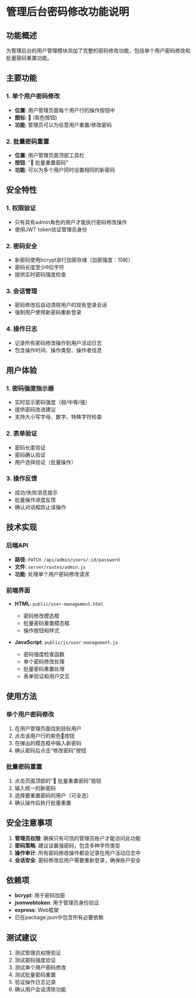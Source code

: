 # 管理后台密码修改功能说明

## 功能概述

为管理后台的用户管理模块添加了完整的密码修改功能，包括单个用户密码修改和批量密码重置功能。

## 主要功能

### 1. 单个用户密码修改
- **位置**: 用户管理页面每个用户行的操作按钮中
- **图标**: 🔑 (紫色按钮)
- **功能**: 管理员可以为任意用户重置/修改密码

### 2. 批量密码重置
- **位置**: 用户管理页面顶部工具栏
- **按钮**: "🔑 批量重置密码"
- **功能**: 可以为多个用户同时设置相同的新密码

## 安全特性

### 1. 权限验证
- 只有具有admin角色的用户才能执行密码修改操作
- 使用JWT token验证管理员身份

### 2. 密码安全
- 新密码使用bcrypt进行加密存储（加密强度：10轮）
- 密码长度至少6位字符
- 提供实时密码强度检查

### 3. 会话管理
- 密码修改后自动清除用户的现有登录会话
- 强制用户使用新密码重新登录

### 4. 操作日志
- 记录所有密码修改操作到用户活动日志
- 包含操作时间、操作类型、操作者信息

## 用户体验

### 1. 密码强度指示器
- 实时显示密码强度（弱/中等/强）
- 提供密码改进建议
- 支持大小写字母、数字、特殊字符检查

### 2. 表单验证
- 密码长度验证
- 密码确认验证
- 用户选择验证（批量操作）

### 3. 操作反馈
- 成功/失败消息提示
- 批量操作进度反馈
- 确认对话框防止误操作

## 技术实现

### 后端API
- **路径**: `PATCH /api/admin/users/:id/password`
- **文件**: `server/routes/admin.js`
- **功能**: 处理单个用户密码修改请求

### 前端界面
- **HTML**: `public/user-management.html`
  - 密码修改模态框
  - 批量密码重置模态框
  - 操作按钮和样式

- **JavaScript**: `public/js/user-management.js`
  - 密码强度检查函数
  - 单个密码修改处理
  - 批量密码重置处理
  - 表单验证和用户交互

## 使用方法

### 单个用户密码修改
1. 在用户管理页面找到目标用户
2. 点击该用户行的紫色🔑按钮
3. 在弹出的模态框中输入新密码
4. 确认密码后点击"修改密码"按钮

### 批量密码重置
1. 点击页面顶部的"🔑 批量重置密码"按钮
2. 输入统一的新密码
3. 选择要重置密码的用户（可全选）
4. 确认操作后执行批量重置

## 安全注意事项

1. **管理员权限**: 确保只有可信的管理员账户才能访问此功能
2. **密码策略**: 建议设置强密码，包含多种字符类型
3. **操作审计**: 所有密码修改操作都会记录在用户活动日志中
4. **会话安全**: 密码修改后用户需要重新登录，确保账户安全

## 依赖项

- **bcrypt**: 用于密码加密
- **jsonwebtoken**: 用于管理员身份验证
- **express**: Web框架
- 已在package.json中包含所有必要依赖

## 测试建议

1. 测试管理员权限验证
2. 测试密码强度验证
3. 测试单个用户密码修改
4. 测试批量密码重置
5. 验证操作日志记录
6. 确认用户会话清除功能
